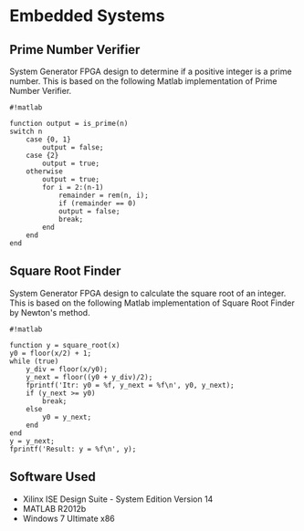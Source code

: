 # Embedded Systems #

## Prime Number Verifier ##

System Generator FPGA design to determine if a positive integer is a prime number. This is based on the following Matlab implementation of Prime Number Verifier.

```
#!matlab

function output = is_prime(n)
switch n
	case {0, 1}
		output = false;
	case {2}
		output = true;
	otherwise
		output = true;
		for i = 2:(n-1)
			remainder = rem(n, i);
			if (remainder == 0)
			output = false;
			break;
		end
	end
end
```

## Square Root Finder ##

System Generator FPGA design to calculate the square root of an integer. This is based on the following Matlab implementation of Square Root Finder by Newton's method.

```
#!matlab

function y = square_root(x)
y0 = floor(x/2) + 1;
while (true)
	y_div = floor(x/y0);
	y_next = floor((y0 + y_div)/2);
	fprintf('Itr: y0 = %f, y_next = %f\n', y0, y_next);
	if (y_next >= y0)
		break;
	else
		y0 = y_next;
	end
end
y = y_next;
fprintf('Result: y = %f\n', y);
```

## Software Used ##

* Xilinx ISE Design Suite - System Edition Version 14
* MATLAB R2012b
* Windows 7 Ultimate x86
